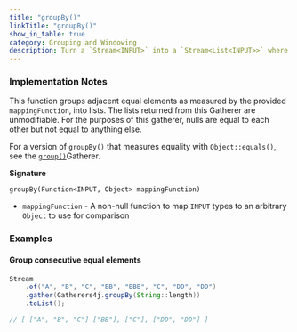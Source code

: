 ```yaml
---
title: "groupBy()"
linkTitle: "groupBy()"
show_in_table: true
category: Grouping and Windowing
description: Turn a `Stream<INPUT>` into a `Stream<List<INPUT>>` where adjacent equal elements are in the same `List` and equality is measured by the given `mappingFunction`.
---
```



### Implementation Notes

This function groups adjacent equal elements as measured by the provided `mappingFunction`, into lists. 
The lists returned from this Gatherer are unmodifiable.
For the purposes of this gatherer, nulls are equal to each other but not equal to anything else. 

For a version of `groupBy()` that measures equality with `Object::equals()`, see the [`group()`](/gatherers/grouping-and-windowing/group/)Gatherer.

**Signature**

`groupBy(Function<INPUT, Object> mappingFunction)`
* `mappingFunction` - A non-null function to map `INPUT` types to an arbitrary `Object` to use for comparison

### Examples

#### Group consecutive equal elements

```java
Stream
    .of("A", "B", "C", "BB", "BBB", "C", "DD", "DD")
    .gather(Gatherers4j.groupBy(String::length))
    .toList();

// [ ["A", "B", "C"] ["BB"], ["C"], ["DD", "DD"] ]
```

